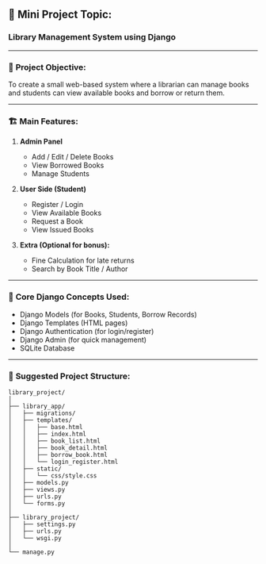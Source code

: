 

## 🧩 **Mini Project Topic:**

### **Library Management System using Django**

---

### 🎯 **Project Objective:**

To create a small web-based system where a librarian can manage books and students can view available books and borrow or return them.

---

### 🏗️ **Main Features:**

1. **Admin Panel**

   * Add / Edit / Delete Books
   * View Borrowed Books
   * Manage Students

2. **User Side (Student)**

   * Register / Login
   * View Available Books
   * Request a Book
   * View Issued Books

3. **Extra (Optional for bonus):**

   * Fine Calculation for late returns
   * Search by Book Title / Author

---

### 🧠 **Core Django Concepts Used:**

* Django Models (for Books, Students, Borrow Records)
* Django Templates (HTML pages)
* Django Authentication (for login/register)
* Django Admin (for quick management)
* SQLite Database

---

### 📁 **Suggested Project Structure:**

```
library_project/
│
├── library_app/
│   ├── migrations/
│   ├── templates/
│   │   ├── base.html
│   │   ├── index.html
│   │   ├── book_list.html
│   │   ├── book_detail.html
│   │   ├── borrow_book.html
│   │   └── login_register.html
│   ├── static/
│   │   └── css/style.css
│   ├── models.py
│   ├── views.py
│   ├── urls.py
│   └── forms.py
│
├── library_project/
│   ├── settings.py
│   ├── urls.py
│   └── wsgi.py
│
└── manage.py
```
